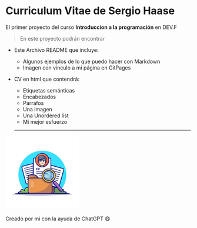 # Curriculum Vitae de Sergio Haase

El primer proyecto del curso 
**Introduccion a la programación** 
en DEV.F

>En este proyecto podrán encontrar
- Este Archivo README que incluye:
  * Algunos ejemplos de lo que puedo hacer con Markdown
  * Imagen con vinculo a mi página en GitPages
- CV en html que contendrá:
  * Etiquetas semánticas
  * Encabezados
  * Parrafos
  * Una imagen
  * Una Unordered list
  * Mi mejor esfuerzo

  ---

 <a href="https://haase001.github.io/CV-ChatGPT/" target="_blank"><img src="img/CV.jpg" 
alt="Imagen con codigo" width="200" height="200" /></a>

Creado por mi con la ayuda de ChatGPT :smile: 